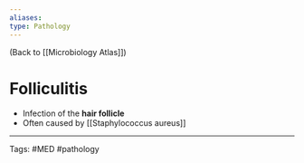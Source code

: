 ```yaml
---
aliases: 
type: Pathology
---
```


(Back to [[Microbiology Atlas]])

# Folliculitis

- Infection of the **hair follicle**
- Often caused by [[Staphylococcus aureus]]

---
Tags: #MED #pathology 